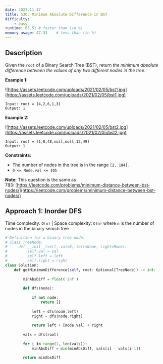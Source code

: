```yaml
---
date: 2022.11.17
title: 530. Minimum Absolute Difference in BST
difficulty:
    - easy
runtime: 65.51 # faster than (in %)
memory usage: 47.31    # less than (in %)
---
```

## Description
Given the `root` of a Binary Search Tree (BST), return *the minimum absolute difference between the values of any two different nodes in the tree*.

**Example 1:**

![https://assets.leetcode.com/uploads/2021/02/05/bst1.jpg](https://assets.leetcode.com/uploads/2021/02/05/bst1.jpg)

```
Input: root = [4,2,6,1,3]
Output: 1

```

**Example 2:**

![https://assets.leetcode.com/uploads/2021/02/05/bst2.jpg](https://assets.leetcode.com/uploads/2021/02/05/bst2.jpg)

```
Input: root = [1,0,48,null,null,12,49]
Output: 1

```

**Constraints:**

- The number of nodes in the tree is in the range `[2, 104]`.
- `0 <= Node.val <= 105`

**Note:** This question is the same as 783: [https://leetcode.com/problems/minimum-distance-between-bst-nodes/](https://leetcode.com/problems/minimum-distance-between-bst-nodes/)

## Approach 1: Inorder DFS
Time complexity: `O(n)`    |    Space complexity: `O(n)`
where `n` is the number of nodes in the binary search tree

``` python
# Definition for a binary tree node.
# class TreeNode:
#     def __init__(self, val=0, left=None, right=None):
#         self.val = val
#         self.left = left
#         self.right = right
class Solution:
    def getMinimumDifference(self, root: Optional[TreeNode]) -> int:
        
        minAbsDiff = float('inf')
        
        def dfs(node):
            
            if not node:
                return []
            
            left = dfs(node.left)
            right = dfs(node.right)
            
            return left + [node.val] + right
            
        vals = dfs(root)
        
        for i in range(1, len(vals)):
            minAbsDiff = min(minAbsDiff, vals[i] - vals[i-1])
        
        return minAbsDiff
```